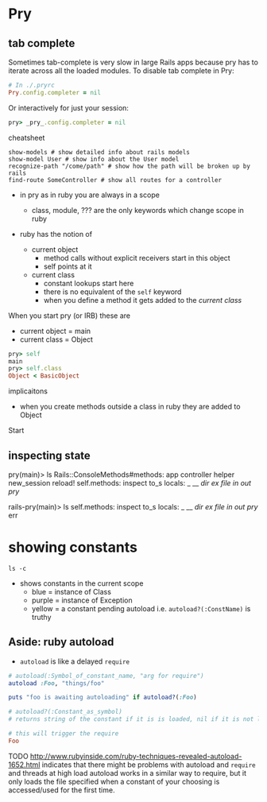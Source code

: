 # Pry


## tab complete

Sometimes tab-complete is very slow in large Rails apps because pry has to
iterate across all the loaded modules. To disable tab complete in Pry:

```ruby
# In ./.pryrc
Pry.config.completer = nil
```

Or interactively for just your session:

```ruby
pry> _pry_.config.completer = nil
```

cheatsheet

```
show-models # show detailed info about rails models
show-model User # show info about the User model
recognize-path "/come/path" # show how the path will be broken up by rails
find-route SomeController # show all routes for a controller
```

* in pry as in ruby you are always in a scope
    * class, module, ??? are the only keywords which change scope in ruby

* ruby has the notion of
    * current object
        * method calls without explicit receivers start in this object
        * self points at it
    * current class
        * constant lookups start here
        * there is no equivalent of the `self` keyword
        * when you define a method it gets added to the _current class_

When you start pry (or IRB) these are

* current object = main
* current class = Object

```ruby
pry> self
main
pry> self.class
Object < BasicObject
```

implicaitons
* when you create methods outside a class in ruby they are added to Object

Start

## inspecting state

pry(main)> ls
Rails::ConsoleMethods#methods: app  controller  helper  new_session  reload!
self.methods: inspect  to_s
locals: _  __  _dir_  _ex_  _file_  _in_  _out_  _pry_


rails-pry(main)> ls
self.methods: inspect  to_s
locals: _  __  _dir_  _ex_  _file_  _in_  _out_  _pry_  err



# showing constants

    ls -c

* shows constants in the current scope
    * blue = instance of Class
    * purple = instance of Exception
    * yellow = a constant pending autoload i.e. `autoload?(:ConstName)` is truthy


## Aside: ruby autoload

* `autoload` is like a delayed `require`

```ruby
# autoload(:Symbol_of_constant_name, "arg for require")
autoload :Foo, "things/foo"

puts "foo is awaiting autoloading" if autoload?(:Foo)

# autoload?(:Constant_as_symbol)
# returns string of the constant if it is is loaded, nil if it is not loaded

# this will trigger the require
Foo
```

TODO
http://www.rubyinside.com/ruby-techniques-revealed-autoload-1652.html
indicates that there might be problems with autoload and `require` and threads at high load
 autoload works in a similar way to require, but it only loads the file specified when a constant of your choosing is accessed/used for the first time.
